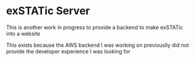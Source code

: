 # exSTATic Server
This is another work in progress to provide a backend to make exSTATic into a website

This exists because the AWS backend I was working on previouslly did not provide the developer experience I was looking for